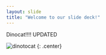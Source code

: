 ```yaml
---
layout: slide
title: "Welcome to our slide deck!"
---
```


Dinocat!!!! UPDATED

![dinotocat](https://octodex.github.com/images/dinotocat.png)
{: .center}
